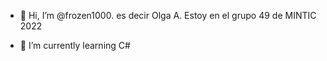 - 👋 Hi, I’m @frozen1000. es decir Olga A. Estoy en el grupo 49 de MINTIC 2022

- 🌱 I’m currently learning C#


<!---
frozen1000/frozen1000 is a ✨ special ✨ repository because its `README.md` (this file) appears on your GitHub profile.
You can click the Preview link to take a look at your changes.
--->
